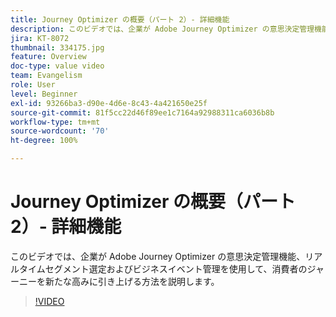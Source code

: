 ```yaml
---
title: Journey Optimizer の概要（パート 2）- 詳細機能
description: このビデオでは、企業が Adobe Journey Optimizer の意思決定管理機能、リアルタイムセグメント選定およびビジネスイベント管理を使用して、消費者のジャーニーを新たな高みに引き上げる方法を説明します。
jira: KT-8072
thumbnail: 334175.jpg
feature: Overview
doc-type: value video
team: Evangelism
role: User
level: Beginner
exl-id: 93266ba3-d90e-4d6e-8c43-4a421650e25f
source-git-commit: 81f5cc22d46f89ee1c7164a92988311ca6036b8b
workflow-type: tm+mt
source-wordcount: '70'
ht-degree: 100%

---
```


# Journey Optimizer の概要（パート 2）- 詳細機能

このビデオでは、企業が Adobe Journey Optimizer の意思決定管理機能、リアルタイムセグメント選定およびビジネスイベント管理を使用して、消費者のジャーニーを新たな高みに引き上げる方法を説明します。

>[!VIDEO](https://video.tv.adobe.com/v/334175?quality=12&learn=on)
